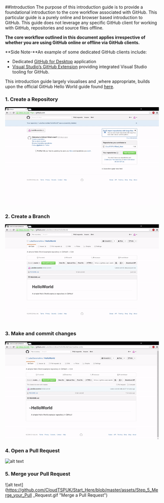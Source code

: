 ##Introduction
The purpose of this introduction guide is to provide a foundational introduction to the core workflow associated with GitHub. This particular guide is a purely online and browser based introduction to GitHub. This guide does not leverage any specific GitHub client for working with GitHub, repositories and source files offline. 

**The core workflow outlined in this document applies irrespective of whether you are using GitHub online or offline via GitHub clients.**

**Side Note-**An example of some dedicated GitHub clients include:
* Dedicated [GitHub for Desktop]( https://desktop.github.com/) application
* [Visual Studio’s GitHub Extension]( https://visualstudio.github.com/) providing integrated Visual Studio tooling for GitHub. 

This introduction guide largely visualises and ,where appropriate, builds upon the official GitHub Hello World guide found [here](https://guides.github.com/activities/hello-world/).

### 1. Create a Repository
![alt text](https://github.com/CloudTSPUK/Start_Here/blob/master/assets/Step_1_Create_Repository.gif "Create a repository")
### 2. Create a Branch
![alt text](https://github.com/CloudTSPUK/Start_Here/blob/master/assets/Step_2_Create_A_Branch.gif "Create a branch")
### 3. Make and commit changes
![alt text](https://github.com/CloudTSPUK/Start_Here/blob/master/assets/Step_3_Make_and_commit_changes.gif "Make and commit changes")
### 4. Open a Pull Request
![alt text](https://github.com/CloudTSPUK/Start_Here/blob/master/assets/Step_4_Open_a_Pull_Request.gif "Open a Pull Request")
### 5. Merge your Pull Request
![alt text](https://github.com/CloudTSPUK/Start_Here/blob/master/assets/Step_5_Merge_your_Pull _Request.gif "Merge a Pull Request")
